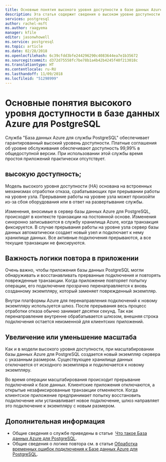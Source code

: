 ```yaml
---
title: Основные понятия высокого уровня доступности в базе данных Azure для PostgreSQL
description: Эта статья содержит сведения о высоком уровне доступности при использовании службы "База данных Azure для PostgreSQL"
services: postgresql
author: rachel-msft
ms.author: raagyema
manager: kfile
editor: jasonwhowell
ms.service: postgresql
ms.topic: article
ms.date: 02/28/2018
ms.openlocfilehash: 6c39cfdd3bfe244296290c4083644ea7e1b35672
ms.sourcegitcommit: d372d75558fc7be78b1a4b42b4245f40f213018c
ms.translationtype: HT
ms.contentlocale: ru-RU
ms.lasthandoff: 11/09/2018
ms.locfileid: "51298999"
---
```

# <a name="high-availability-concepts-in-azure-database-for-postgresql"></a>Основные понятия высокого уровня доступности в базе данных Azure для PostgreSQL
Служба "База данных Azure для службы PostgreSQL" обеспечивает гарантированный высокий уровень доступности. Платные соглашения об уровне обслуживания обеспечивают доступность 99,99% в общедоступной версии. При использовании этой службы время простоя приложений практически отсутствует.

## <a name="high-availability"></a>высокую доступность;
Модель высокого уровня доступности (HA) основана на встроенных механизмах отработки отказа, срабатывающих при прерывании работы на уровне узла. Прерывание работы на уровне узла может произойти из-за сбоя оборудования или в ответ на развертывание службы.

Изменения, вносимые в сервер базы данных Azure для PostgreSQL, происходят в контексте транзакции на постоянной основе. Изменения синхронно записываются в службу хранилища Azure, когда транзакция фиксируется. В случае прерывания работы на уровне узла сервер базы данных автоматически создает новый узел и подключает к нему хранилище данных. Все активные подключения прерываются, а все текущие транзакции не фиксируются.

## <a name="application-retry-logic-is-essential"></a>Важность логики повтора в приложении
Очень важно, чтобы приложения базы данных PostgreSQL могли обнаруживать и восстанавливать прерванные подключения и повторять поврежденные транзакции. Когда приложение повторяет попытку операции, его подключение прозрачно перенаправляется к вновь созданному экземпляру, который заменяет поврежденный экземпляр.

Внутри платформы Azure для перенаправления подключений к новому экземпляру используется шлюз. После прерывания весь процесс отработки отказа обычно занимает десятки секунд. Так как перенаправление внутренне обрабатывается шлюзом, внешняя строка подключения остается неизменной для клиентских приложений.

## <a name="scaling-up-or-down"></a>Увеличение или уменьшение масштаба
Как и в модели высокого уровня доступности, при масштабировании базы данных Azure для PostgreSQL создается новый экземпляр сервера с указанным размером. Существующее хранилище данных отключается от исходного экземпляра и подключается к новому экземпляру.

Во время операции масштабирования происходит прерывание подключений к базе данных. Клиентские приложения отключаются, а открытые незафиксированные транзакции отменяются. Когда клиентское приложение предпринимает попытку восстановить подключение или устанавливает новое подключение, шлюз направляет это подключение к экземпляру с новым размером. 

## <a name="next-steps"></a>Дополнительная информация
- Общие сведения о службе приведены в статье  [Что такое База данных Azure для PostgreSQL](overview.md).
- Общие сведения о логике повтора см. в статье [Обработка временных ошибок подключения к Базе данных Azure для PostgreSQL](concepts-connectivity.md).
